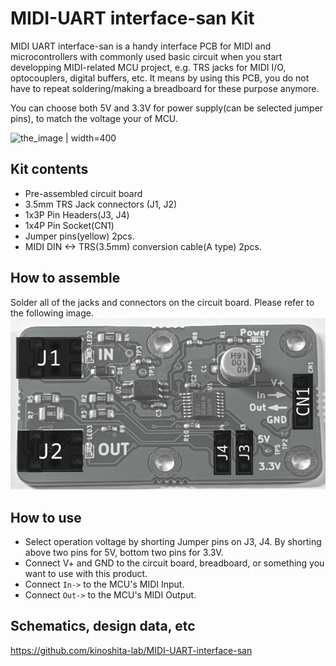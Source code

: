 # MIDI-UART interface-san Kit

MIDI UART interface-san is a handy interface PCB for MIDI and microcontrollers with commonly used basic circuit when you start developping  MIDI-related  MCU project, e.g. TRS jacks for MIDI I/O, optocouplers, digital buffers, etc. It means by using this PCB, you do not have to repeat soldering/making a breadboard for these purpose anymore.

You can choose both 5V and 3.3V for power supply(can be selected jumper pins), to match the voltage your of MCU.

![the_image | width=400](image.png)

## Kit contents

- Pre-assembled circuit board
- 3.5mm TRS Jack connectors (J1, J2)
- 1x3P Pin Headers(J3, J4)
- 1x4P Pin Socket(CN1)
- Jumper pins(yellow) 2pcs.
- MIDI DIN <-> TRS(3.5mm) conversion cable(A type) 2pcs.

## How to assemble

Solder all of the jacks and connectors on the circuit board.
Please refer to the following image.
![howto_assemble | width=400](howto_assemble.png)

## How to use

- Select operation voltage by shorting Jumper pins on J3, J4. By shorting above two pins for 5V, bottom two pins for 3.3V.
- Connect V+ and GND to the circuit board, breadboard, or something you want to use with this product.
- Connect `In->` to the MCU's MIDI Input.
- Connect `Out->` to the MCU's MIDI Output.

## Schematics, design data, etc

<https://github.com/kinoshita-lab/MIDI-UART-interface-san>
